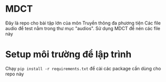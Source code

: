 # MDCT
Đây là repo cho bài tập lớn của môn Truyền thông đa phương tiện
Các file audio để test nằm trong thư mục "audios". Sử dụng MDCT để nén các file này

# Setup môi trường để lập trình
Chạy `pip install -r requirements.txt` để cài các package cần dùng cho repo này
